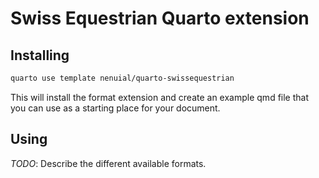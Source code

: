 # Swiss Equestrian Quarto extension

## Installing

```bash
quarto use template nenuial/quarto-swissequestrian
```

This will install the format extension and create an example qmd file
that you can use as a starting place for your document.

## Using

_TODO_: Describe the different available formats.
